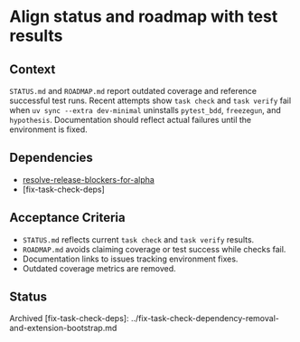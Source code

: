 # Align status and roadmap with test results

## Context
`STATUS.md` and `ROADMAP.md` report outdated coverage and reference successful
test runs. Recent attempts show `task check` and `task verify` fail when
`uv sync --extra dev-minimal` uninstalls `pytest_bdd`, `freezegun`, and
`hypothesis`. Documentation should reflect actual failures until the
environment is fixed.

## Dependencies
- [resolve-release-blockers-for-alpha](../resolve-release-blockers-for-alpha.md)
- [fix-task-check-deps]

## Acceptance Criteria
- `STATUS.md` reflects current `task check` and `task verify` results.
- `ROADMAP.md` avoids claiming coverage or test success while checks fail.
- Documentation links to issues tracking environment fixes.
- Outdated coverage metrics are removed.

## Status
Archived
[fix-task-check-deps]: ../fix-task-check-dependency-removal-and-extension-bootstrap.md
